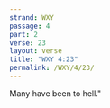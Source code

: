 ```yaml
---
strand: WXY
passage: 4
part: 2
verse: 23
layout: verse
title: "WXY 4:23"
permalink: /WXY/4/23/
---
```

Many have been to hell."
